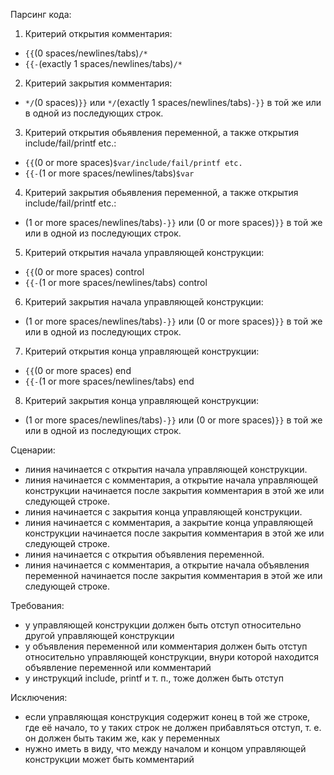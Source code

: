 Парсинг кода:

1. Критерий открытия комментария:

- `{{`(0 spaces/newlines/tabs)`/*`
- `{{-`(exactly 1 spaces/newlines/tabs)`/*`

2. Критерий закрытия комментария:

- `*/`(0 spaces)`}}` или `*/`(exactly 1 spaces/newlines/tabs)`-}}` в той же или в одной из последующих строк.

3. Критерий открытия обьявления переменной, а также открытия include/fail/printf etc.:

- `{{`(0 or more spaces)`$var/include/fail/printf etc.`
- `{{-`(1 or more spaces/newlines/tabs)`$var`

4. Критерий закрытия обьявления переменной, а также открытия include/fail/printf etc.:

- (1 or more spaces/newlines/tabs)`-}}` или (0 or more spaces)`}}` в той же или в одной из последующих строк.

5. Критерий открытия начала управляющей конструкции:

- `{{`(0 or more spaces) control
- `{{-`(1 or more spaces/newlines/tabs) control

6. Критерий закрытия начала управляющей конструкции:

- (1 or more spaces/newlines/tabs)`-}}` или (0 or more spaces)`}}` в той же или в одной из последующих строк.

7. Критерий открытия конца управляющей конструкции:

- `{{`(0 or more spaces) end
- `{{-`(1 or more spaces/newlines/tabs) end

8. Критерий закрытия конца управляющей конструкции:

- (1 or more spaces/newlines/tabs)`-}}` или (0 or more spaces)`}}` в той же или в одной из последующих строк.

Сценарии:

- линия начинается с открытия начала управляющей конструкции.
- линия начинается с комментария, а открытие начала управляющей конструкции начинается после закрытия комментария в этой же или следующей строке.
- линия начинается с закрытия конца управляющей конструкции.
- линия начинается с комментария, а закрытие конца управляющей конструкции начинается после закрытия комментария в этой же или следующей строке.
- линия начинается с открытия объявления переменной.
- линия начинается с комментария, а открытие начала объявления переменной начинается после закрытия комментария в этой же или следующей строке.

Требования:

- у управляющей конструкции должен быть отступ относительно другой управляющей конструкции
- у объявления переменной или комментария должен быть отступ относительно управляющей конструкции, внури которой находится объявление переменной или комментарий
- у инструкций include, printf и т. п., тоже должен быть отступ

Исключения:

- если управляющая конструкция содержит конец в той же строке, где её начало, то у таких строк не должен прибавляться отступ, т. е. он должен быть таким же, как у переменных
- нужно иметь в виду, что между началом и концом управляющей конструкции может быть комментарий
